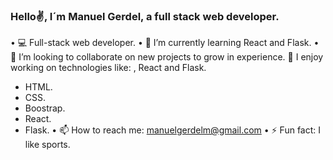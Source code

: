 ### Hello✌, I´m Manuel Gerdel, a full stack web developer.

• 💻 Full-stack web developer.
• 🌱 I’m currently learning React and Flask.
• 👯 I’m looking to collaborate on new projects to grow in experience.
 💬 I enjoy working on technologies like: , React and Flask.
- HTML.
- CSS.
- Boostrap.
- React.
- Flask.
• 📫 How to reach me: manuelgerdelm@gmail.com
• ⚡ Fun fact: I like sports.


